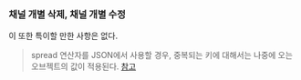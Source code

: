 ### 채널 개별 삭제, 채널 개별 수정
이 또한 특이할 만한 사항은 없다.  
> spread 연산자를 JSON에서 사용할 경우, 중복되는 키에 대해서는 나중에 오는 오브젝트의 값이 적용된다. [참고](https://stackoverflow.com/questions/51599517/does-the-placement-order-of-spreading-in-an-object-matter)